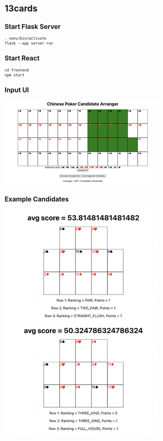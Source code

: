 # 13cards

## Start Flask Server
```
. venv/bin/activate
flask --app server run
```

## Start React
```
cd frontend
npm start
```

## Input UI
<img src="./screen_shots/input_ui.png" width="600" height="auto">

## Example Candidates
<img src="./screen_shots/output_candidates.png" width="600" height="auto">
